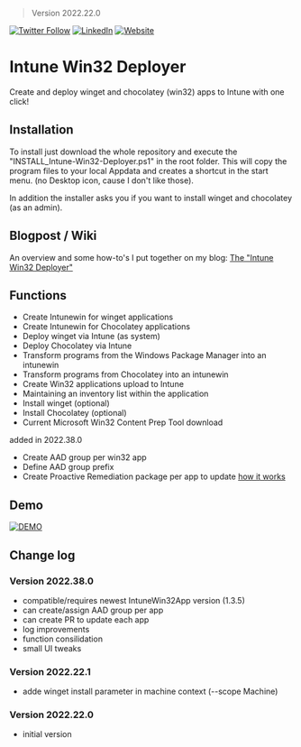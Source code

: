 > Version 2022.22.0

[![Twitter Follow](https://img.shields.io/badge/Twitter-1DA1F2?style=for-the-badge&logo=twitter&logoColor=white)](https://twitter.com/FlorianSLZ/)  [![LinkedIn](https://img.shields.io/badge/LinkedIn-0077B5?style=for-the-badge&logo=linkedin&logoColor=white)](https://www.linkedin.com/in/fsalzmann/)  [![Website](https://img.shields.io/badge/website-000000?style=for-the-badge&logo=About.me&logoColor=white)](https://scloud.work/en/about)


# Intune Win32 Deployer


Create and deploy winget and chocolatey (win32) apps to Intune with one click!

## Installation
To install just download the whole repository and execute the "INSTALL_Intune-Win32-Deployer.ps1" in the root folder. 
This will copy the program files to your local Appdata and creates a shortcut in the start menu. (no Desktop icon, cause I don't like those). 

In addition the installer asks you if you want to install winget and chocolatey (as an admin). 


## Blogpost / Wiki
An overview and some how-to's I put together on my blog: [The "Intune Win32 Deployer"](https://scloud.work/en/intune-win32-deployer/)

## Functions
- Create Intunewin for winget applications
- Create Intunewin for Chocolatey applications
- Deploy winget via Intune (as system)
- Deploy Chocolatey via Intune
- Transform programs from the Windows Package Manager into an intunewin
- Transform programs from Chocolatey into an intunewin
- Create Win32 applications upload to Intune
- Maintaining an inventory list within the application
- Install winget (optional)
- Install Chocolatey (optional)
- Current Microsoft Win32 Content Prep Tool download

added in 2022.38.0
- Create AAD group per win32 app
- Define AAD group prefix
- Create Proactive Remediation package per app to update [how it works](https://scloud.work/winget-updates-proactive-remediations/)

## Demo 
[![DEMO](https://img.youtube.com/vi/f77XANBj95c/0.jpg)](https://youtu.be/f77XANBj95c "DEMO")

## Change log
### Version 2022.38.0
- compatible/requires newest IntuneWin32App version (1.3.5)
- can create/assign AAD group per app
- can create PR to update each app
- log improvements
- function consilidation
- small UI tweaks

### Version 2022.22.1
- adde winget install parameter in machine context (--scope Machine)

### Version 2022.22.0
- initial version